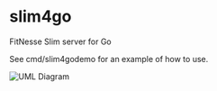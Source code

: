 # slim4go
FitNesse Slim server for Go

See cmd/slim4godemo for an example of how to use.

![UML Diagram](http://www.plantuml.com/plantuml/png/fLNDRjiy4BphANZyleFx146HD4qQ0tPis4PxNabhcpL5AaigYFlpxYL1KgHf1Jtq8e2xezdPuPAyrGR839seUcXES42s5RpR8hqYiPyLOuq0hSiWOniyS6sG7lcR6GZ_-tyggXz9TI7b_lQmtvNzS6bXUsXylILgZV8miZEkFcmGMYI_N3XM6PWibMpT7t3829FEDUznL0dj56IhcXEQAn2pg4BFpQ_PR6ITpYR2a0z6pMOVB-7NQMsNA0qtvyegZ3kmz-ub-uElT0wAxzes-Pu7akKX-WmTQiiRWG7bmcq8BQmsSmmkPIgSjfvKWrghSXJcRlTwGZFksDeZhymsOD2r6F8guZ-hUn32mlrYtlMApBXSmWdJt70G_0Ukwk_OcBaSusPxxcebof8UzmIo5KZ9iEI91tmwtokf3GsDKHGBeuxLGkGBHb5p-QfEkCIkHbfb8gvSp3MF_se3ia7zZPlZcj1kS53D2jb1R_nXedO89Q55-siWZV_gilwxpJwwWrfWRdBfclvgQLiFTbCtPTUpaZjyYtLAPot1WAjzDCmwLenWE6bNa-Q0PT1Zyn5v7nQih5Zqz6RgttoTixzBcpkNkCj4VX2D9GTg1Q-1WCxvMGof1Q_736FtGacySFEXEQgqDvTtnrhrHM3Gnn0fD_tE7PQjiS92gIU4yXw9f1bReYa5kxOJQTvrkXfJltamtTqRV1bGnt5P0kaZnCPt15Bl5NNk76nG3yAaGSflj0T_2-SXz-Z4qUvxb6qqKw0JSMVY-cK0eIVl0KDS7aRW3hX82-MpkPpKf7_yGlLws5--XvIwpXwkr4Pubq8FpjNYtOdlIH4l3rQL3tUO_s87grjhpD29Fm00)
